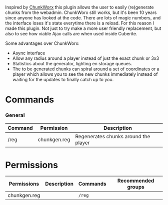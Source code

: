 Inspired by [ChunkWorx](https://github.com/cuberite/chunkworx) this plugin allows the user to easily (re)generate chunks from the webadmin. ChunkWorx still works, but it's been 10 years since anyone has looked at the code. There are lots of magic numbers, and the interface loses it's state everytime there is a reload. For this reason I made this plugin. Not just to try make a more user friendly replacement, but also to see how viable Ajax calls are when used inside Cuberite.

Some advantages over ChunkWorx: 
 
 - Async interface 
 - Allow any radius around a player instead of just the exact chunk or 3x3 
 - Statistics about the generator, lighting en storage queues. 
 - The to be generated chunks can spiral around a set of coordinates or a player which allows you to see the new chunks immediately instead of waiting for the updates to finally catch up to you.

# Commands

### General
| Command | Permission | Description |
| ------- | ---------- | ----------- |
|/reg | chunkgen.reg | Regenerates chunks around the player|



# Permissions
| Permissions | Description | Commands | Recommended groups |
| ----------- | ----------- | -------- | ------------------ |
| chunkgen.reg |  | `/reg` |  |
